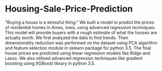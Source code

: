 # Housing-Sale-Price-Prediction
"Buying a house is a stressful thing." We built a model to predict the prices of residential homes in Ames, Iowa, using advanced regression techniques. This model will provide buyers with a rough estimate of what the houses are actually worth.  We first analyzed the data to find trends. Then dimensionality reduction was performed on the dataset using PCA algorithm and feature selection module in sklearn package for python 3.5. The final house prices are predicted using linear regression models like Ridge and Lasso. We also utilised advanced regression techniques like gradient boosting using XGBoost library in python 3.5.
